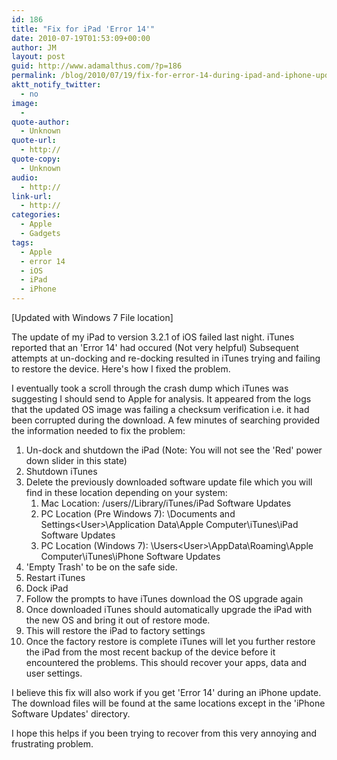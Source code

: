```yaml
---
id: 186
title: "Fix for iPad 'Error 14'"
date: 2010-07-19T01:53:09+00:00
author: JM
layout: post
guid: http://www.adamalthus.com/?p=186
permalink: /blog/2010/07/19/fix-for-error-14-during-ipad-and-iphone-update/
aktt_notify_twitter:
  - no
image:
  -
quote-author:
  - Unknown
quote-url:
  - http://
quote-copy:
  - Unknown
audio:
  - http://
link-url:
  - http://
categories:
  - Apple
  - Gadgets
tags:
  - Apple
  - error 14
  - iOS
  - iPad
  - iPhone
---
```

[Updated with Windows 7 File location]

The update of my iPad to version 3.2.1 of iOS failed last night. iTunes reported that an 'Error 14' had occured (Not very helpful) Subsequent attempts at un-docking and re-docking resulted in iTunes trying and failing to restore the device. Here's how I fixed the problem.<!--excerpt-->

I eventually took a scroll through the crash dump which iTunes was suggesting I should send to Apple for analysis. It appeared from the logs that the updated OS image was failing a checksum verification i.e. it had been corrupted during the download. A few minutes of searching provided the information needed to fix the problem:

  1. Un-dock and shutdown the iPad (Note: You will not see the 'Red' power down slider in this state)
  2. Shutdown iTunes
  3. Delete the previously downloaded software update file which you will find in these location depending on your system: 
      1. Mac Location: /users/<user name>/Library/iTunes/iPad Software Updates
      2. PC Location (Pre Windows 7): \Documents and Settings\<User>\Application Data\Apple Computer\iTunes\iPad Software Updates
      3. PC Location (Windows 7): \Users\<User>\AppData\Roaming\Apple Computer\iTunes\iPhone Software Updates
  4. 'Empty Trash' to be on the safe side.
  5. Restart iTunes
  6. Dock iPad
  7. Follow the prompts to have iTunes download the OS upgrade again
  8. Once downloaded iTunes should automatically upgrade the iPad with the new OS and bring it out of restore mode.
  9. This will restore the iPad to factory settings
 10. Once the factory restore is complete iTunes will let you further restore the iPad from the most recent backup of the device before it encountered the problems. This should recover your apps, data and user settings.

I believe this fix will also work if you get 'Error 14' during an iPhone update. The download files will be found at the same locations except in the 'iPhone Software Updates' directory.

I hope this helps if you been trying to recover from this very annoying and frustrating problem.
